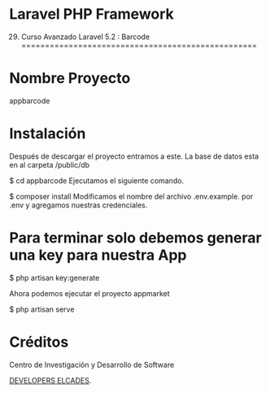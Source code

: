 # Laravel PHP Framework


29. Curso Avanzado Laravel 5.2 :  Barcode 
==================================================

Nombre Proyecto
===============
appbarcode


Instalación
============
Después de descargar el proyecto entramos a este.
La base de datos esta en al carpeta /public/db

$ cd appbarcode
Ejecutamos el siguiente comando.

$ composer install
Modificamos el nombre del archivo .env.example. por .env y agregamos nuestras credenciales.

Para terminar solo debemos generar una key para nuestra App
=========================================================
 $ php artisan key:generate

Ahora podemos ejecutar el proyecto appmarket

$ php artisan serve


Créditos
=========
Centro de Investigación y Desarrollo de Software

<a href="http://developers.elcades.com" class="js-slide-to css-truncate-target">DEVELOPERS ELCADES</a>.



